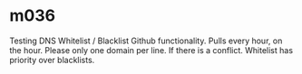 # m036
Testing DNS Whitelist / Blacklist Github functionality. Pulls every hour, on the hour. Please only one domain per line. If there is a conflict. Whitelist has priority over blacklists.
